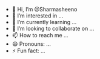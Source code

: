 - 👋 Hi, I’m @Sharmasheeno
- 👀 I’m interested in ...
- 🌱 I’m currently learning ...
- 💞️ I’m looking to collaborate on ...
- 📫 How to reach me ...
- 😄 Pronouns: ...
- ⚡ Fun fact: ...

<!---
Sharmasheeno/Sharmasheeno is a ✨ special ✨ repository because its `README.md` (this file) appears on your GitHub profile.
You can click the Preview link to take a look at your changes.
--->

